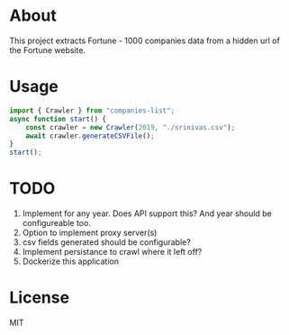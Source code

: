 


# About 

This project extracts Fortune - 1000 companies data from a hidden url of the Fortune website.

# Usage
```typescript
import { Crawler } from "companies-list";
async function start() {
    const crawler = new Crawler(2019, "./srinivas.csv");
    await crawler.generateCSVFile();
}
start();
```
# TODO

1. Implement for any year. Does API support this? And year should be configureable too.
2. Option to implement proxy server(s)
3. csv fields generated should be configurable?
4. Implement persistance to crawl where it left off?
5. Dockerize this application

# License
MIT
